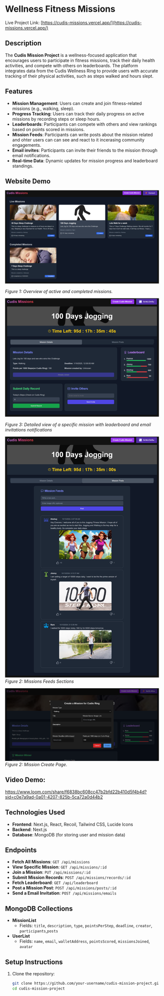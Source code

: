 # Wellness Fitness Missions

Live Project Link: [https://cudis-missions.vercel.app/](https://cudis-missions.vercel.app/)

## Description

The **Cudis Mission Project** is a wellness-focused application that encourages users to participate in fitness missions, track their daily health activities, and compete with others on leaderboards. The platform integrates data from the Cudis Wellness Ring to provide users with accurate tracking of their physical activities, such as steps walked and hours slept.

## Features

- **Mission Management**: Users can create and join fitness-related missions (e.g., walking, sleep).
- **Progress Tracking**: Users can track their daily progress on active missions by recording steps or sleep hours.
- **Leaderboards**: Participants can compete with others and view rankings based on points scored in missions.
- **Mission Feeds**: Participants can write posts about the mission related and ohter users can can see and react to it incerasing community engagements.
- **Email invites**: Participants can invite their friends to the mission through email notifications.
- **Real-time Data**: Dynamic updates for mission progress and leaderboard standings.

## Website Demo

![Mission Dashboard](https://github.com/akshaydhayal/Cudis-Missions/blob/main/cudis-missions-vercel-app.png)

*Figure 1: Overview of active and completed missions.*


![Mission Details](https://github.com/akshaydhayal/Cudis-Missions/blob/main/cudis-missions-vercel-app-missions-6706afc6f9aaf67317f8c075.png)

*Figure 3: Detailed view of a specific mission with leaderboard and email invitations notifications*


![Mission Details](https://github.com/akshaydhayal/Cudis-Missions/blob/main/cudis-missions-vercel-app-missions-6706afc6f9aaf67317f8c075%20(1).png)
*Figure 2: Missions Feeds Sections*

![Mission Details](https://github.com/akshaydhayal/Cudis-Missions/blob/main/3.png)
*Figure 2:  Mission Create Page.*



## Video Demo:

https://www.loom.com/share/f6838bc608cc47b2bfd22b410d5f4b4d?sid=c0e7a9ad-0a01-4207-825b-5ca72a0d44b2

## Technologies Used

- **Frontend**: Next.js, React, Recoil, Tailwind CSS, Lucide Icons
- **Backend**: Next.js
- **Database**: MongoDB (for storing user and mission data)

## Endpoints

- **Fetch All Missions**: `GET /api/missions`
- **View Specific Mission**: `GET /api/missions/:id`
- **Join a Mission**: `PUT /api/missions/:id`
- **Submit Mission Records**: `POST /api/missions/records/:id`
- **Fetch Leaderboard**: `GET /api/leaderboard`
- **Post a Mission Post**: `POST /api/missions/posts/:id`
- **Send a Email Invitation**: `POST /api/missions/emails`

## MongoDB Collections

- **MissionList**
  - Fields: `title`, `description`, `type`, `pointsPerStep`, `deadline`, `creator`, `participants`,`posts`
- **UserList**
  - Fields: `name`, `email`, `walletAddress`, `pointsScored`, `missionsJoined`, `avatar`

## Setup Instructions

1. Clone the repository:

   ```bash
   git clone https://github.com/your-username/cudis-mission-project.git
   cd cudis-mission-project
